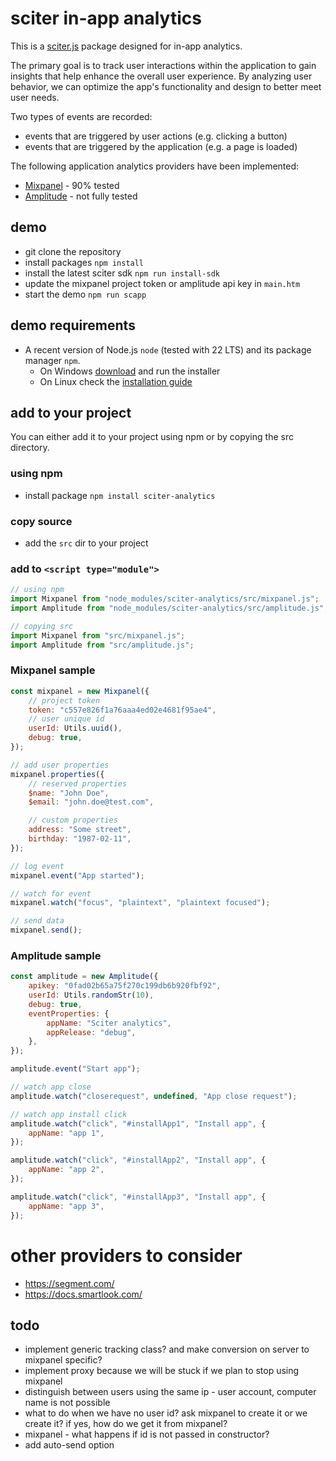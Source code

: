 # sciter in-app analytics

This is a [sciter.js](https://sciter.com/) package designed for in-app analytics.

The primary goal is to track user interactions within the application to gain insights that help enhance the overall user experience. By analyzing user behavior, we can optimize the app's functionality and design to better meet user needs.

Two types of events are recorded:

  * events that are triggered by user actions (e.g. clicking a button)
  * events that are triggered by the application (e.g. a page is loaded)

The following application analytics providers have been implemented:

- [Mixpanel](https://mixpanel.com/) - 90% tested
- [Amplitude](https://amplitude.com/) - not fully tested

## demo

- git clone the repository
- install packages `npm install`
- install the latest sciter sdk `npm run install-sdk`
- update the mixpanel project token or amplitude api key in `main.htm`
- start the demo `npm run scapp`

## demo requirements

- A recent version of Node.js `node` (tested with 22 LTS) and its package manager `npm`.
    - On Windows [download](https://nodejs.dev/download/) and run the installer
    - On Linux check the [installation guide](https://www.digitalocean.com/community/tutorials/how-to-install-node-js-on-ubuntu-20-04#option-2-%E2%80%94-installing-node-js-with-apt-using-a-nodesource-ppa)

## add to your project

You can either add it to your project using npm or by copying the src directory.

### using npm

- install package `npm install sciter-analytics`

### copy source

- add the `src` dir to your project

### add to `<script type="module">`

```js
// using npm
import Mixpanel from "node_modules/sciter-analytics/src/mixpanel.js";
import Amplitude from "node_modules/sciter-analytics/src/amplitude.js";

// copying src
import Mixpanel from "src/mixpanel.js";
import Amplitude from "src/amplitude.js";
```

### Mixpanel sample

```js
const mixpanel = new Mixpanel({
    // project token
    token: "c557e826f1a76aaa4ed02e4681f95ae4",
    // user unique id
    userId: Utils.uuid(),
    debug: true,
});

// add user properties
mixpanel.properties({
    // reserved properties
    $name: "John Doe",
    $email: "john.doe@test.com",

    // custom properties
    address: "Some street",
    birthday: "1987-02-11",
});

// log event
mixpanel.event("App started");

// watch for event
mixpanel.watch("focus", "plaintext", "plaintext focused");

// send data
mixpanel.send();
```

### Amplitude sample

```js
const amplitude = new Amplitude({
    apikey: "0fad02b65a75f270c199db6b920fbf92",
    userId: Utils.randomStr(10),
    debug: true,
    eventProperties: {
        appName: "Sciter analytics",
        appRelease: "debug",
    },
});

amplitude.event("Start app");

// watch app close
amplitude.watch("closerequest", undefined, "App close request");

// watch app install click
amplitude.watch("click", "#installApp1", "Install app", {
    appName: "app 1",
});

amplitude.watch("click", "#installApp2", "Install app", {
    appName: "app 2",
});

amplitude.watch("click", "#installApp3", "Install app", {
    appName: "app 3",
});
```

# other providers to consider

- https://segment.com/
- https://docs.smartlook.com/

## todo

- implement generic tracking class? and make conversion on server to mixpanel specific?
- implement proxy because we will be stuck if we plan to stop using mixpanel
- distinguish between users using the same ip - user account, computer name is not possible
- what to do when we have no user id? ask mixpanel to create it or we create it? if yes, how do we get it from mixpanel?
- mixpanel - what happens if id is not passed in constructor?
- add auto-send option
